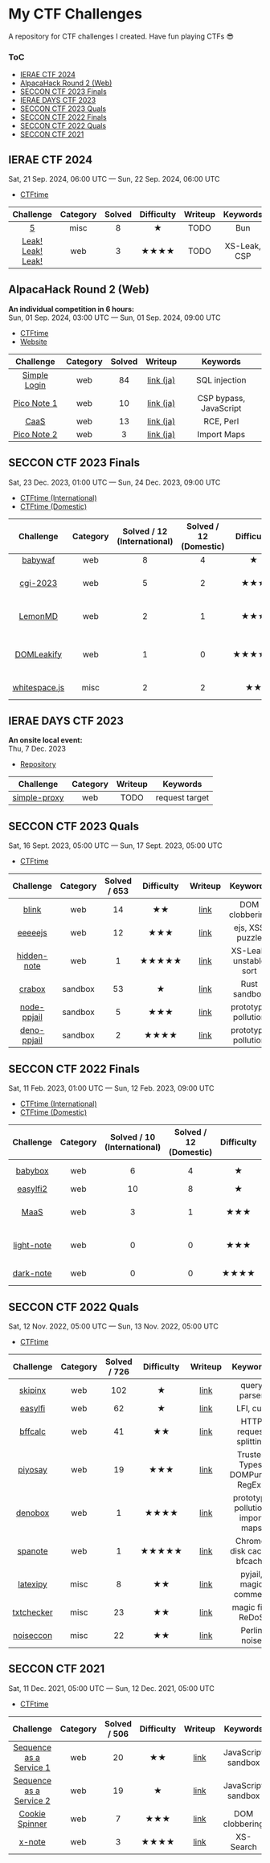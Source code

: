 # My CTF Challenges

A repository for CTF challenges I created. Have fun playing CTFs :sunglasses:

### ToC

- [IERAE CTF 2024](#ierae-ctf-2024)
- [AlpacaHack Round 2 (Web)](#alpacahack-round-2-(web))
- [SECCON CTF 2023 Finals](#seccon-ctf-2023-finals)
- [IERAE DAYS CTF 2023](#ierae-days-ctf-2023)
- [SECCON CTF 2023 Quals](#seccon-ctf-2023-quals)
- [SECCON CTF 2022 Finals](#seccon-ctf-2022-finals)
- [SECCON CTF 2022 Quals](#seccon-ctf-2022-quals)
- [SECCON CTF 2021](#seccon-ctf-2021)

## IERAE CTF 2024

Sat, 21 Sep. 2024, 06:00 UTC — Sun, 22 Sep. 2024, 06:00 UTC

- [CTFtime](https://ctftime.org/event/2441/)

|Challenge|Category|Solved|Difficulty|Writeup|Keywords|
|:-:|:-:|:-:|:-:|:-:|:-:|
|[5](challenges/202409_IERAE_CTF_2024/misc/five)|misc|8|★|TODO|Bun|
|[Leak! Leak! Leak!](challenges/202409_IERAE_CTF_2024/web/leakleakleak)|web|3|★★★★|TODO|XS-Leak, CSP|

## AlpacaHack Round 2 (Web)

**An individual competition in 6 hours:**<br>Sun, 01 Sep. 2024, 03:00 UTC — Sun, 01 Sep. 2024, 09:00 UTC

- [CTFtime](https://ctftime.org/event/2465)
- [Website](https://alpacahack.com/ctfs/round-2)

|Challenge|Category|Solved|Writeup|Keywords|
|:-:|:-:|:-:|:-:|:-:|
|[Simple Login](challenges/202409_AlpacaHack_Round_2/web/simple-login)|web|84|[link (ja)](https://blog.arkark.dev/2024/09/04/alpacahack-round-2/#Simple-Login)|SQL injection|
|[Pico Note 1](challenges/202409_AlpacaHack_Round_2/web/pico-note-1)|web|10|[link (ja)](https://blog.arkark.dev/2024/09/04/alpacahack-round-2/#Pico-Note-1)|CSP bypass, JavaScript|
|[CaaS](challenges/202409_AlpacaHack_Round_2/web/caas)|web|13|[link (ja)](https://blog.arkark.dev/2024/09/04/alpacahack-round-2/#CaaS)|RCE, Perl|
|[Pico Note 2](challenges/202409_AlpacaHack_Round_2/web/pico-note-2)|web|3|[link (ja)](https://blog.arkark.dev/2024/09/04/alpacahack-round-2/#Pico-Note-2)|Import Maps|

## SECCON CTF 2023 Finals

Sat, 23 Dec. 2023, 01:00 UTC — Sun, 24 Dec. 2023, 09:00 UTC

- [CTFtime (International)](https://ctftime.org/event/2159)
- [CTFtime (Domestic)](https://ctftime.org/event/2160)

|Challenge|Category|Solved / 12<br>(International)|Solved / 12<br>(Domestic)|Difficulty|Writeup|Keywords|
|:-:|:-:|:-:|:-:|:-:|:-:|:-:|
|[babywaf](challenges/202312_SECCON_CTF_2023_Finals/web/babywaf)|web|8|4|★|[link](https://blog.arkark.dev/2023/12/28/seccon-finals/#web-babywaf)|WAF bypass|
|[cgi-2023](challenges/202312_SECCON_CTF_2023_Finals/web/cgi-2023)|web|5|2|★★★|[link](https://blog.arkark.dev/2023/12/28/seccon-finals/#web-cgi-2023)|XS-Leak, subresource integrity|
|[LemonMD](challenges/202312_SECCON_CTF_2023_Finals/web/lemonmd)|web|2|1|★★★|[link](https://blog.arkark.dev/2023/12/28/seccon-finals/#web-LemonMD)|Fresh, Islands Architecture|
|[DOMLeakify](challenges/202312_SECCON_CTF_2023_Finals/web/domleakify)|web|1|0|★★★★★|[link](https://blog.arkark.dev/2023/12/28/seccon-finals/#web-DOMLeakify)|CSS injection on style attributes|
|[whitespace.js](challenges/202312_SECCON_CTF_2023_Finals/misc/whitespace-js)|misc|2|2|★★|[link](https://blog.arkark.dev/2023/12/28/seccon-finals/#misc-whitespace-js)|JavaScript sandbox|

## IERAE DAYS CTF 2023

**An onsite local event:**<br>Thu, 7 Dec. 2023

- [Repository](https://github.com/gmo-ierae/ierae-days-ctf-2023)

|Challenge|Category|Writeup|Keywords|
|:-:|:-:|:-:|:-:|
|[simple-proxy](challenges/202312_IERAE_DAYS_CTF_2023/web/simple-proxy)|web|TODO|request target|

## SECCON CTF 2023 Quals

Sat, 16 Sept. 2023, 05:00 UTC — Sun, 17 Sept. 2023, 05:00 UTC

- [CTFtime](https://ctftime.org/event/2003/)

|Challenge|Category|Solved / 653|Difficulty|Writeup|Keywords|
|:-:|:-:|:-:|:-:|:-:|:-:|
|[blink](challenges/202309_SECCON_CTF_2023_Quals/web/blink)|web|14|★★|[link](https://blog.arkark.dev/2023/09/21/seccon-quals/#web-blink)|DOM clobbering|
|[eeeeejs](challenges/202309_SECCON_CTF_2023_Quals/web/eeeeejs)|web|12|★★★|[link](https://blog.arkark.dev/2023/09/21/seccon-quals/#web-eeeeejs)|ejs, XSS puzzle|
|[hidden-note](challenges/202309_SECCON_CTF_2023_Quals/web/hidden-note)|web|1|★★★★★|[link](https://blog.arkark.dev/2023/09/21/seccon-quals/#web-hidden-note)|XS-Leak, unstable sort|
|[crabox](challenges/202309_SECCON_CTF_2023_Quals/sandbox/crabox)|sandbox|53|★|[link](https://blog.arkark.dev/2023/09/21/seccon-quals/#sandbox-crabox)|Rust sandbox|
|[node-ppjail](challenges/202309_SECCON_CTF_2023_Quals/sandbox/node-ppjail)|sandbox|5|★★★|[link](https://blog.arkark.dev/2023/09/21/seccon-quals/#sandbox-node-ppjail)|prototype pollution|
|[deno-ppjail](challenges/202309_SECCON_CTF_2023_Quals/sandbox/deno-ppjail)|sandbox|2|★★★★|[link](https://blog.arkark.dev/2023/09/21/seccon-quals/#sandbox-deno-ppjail)|prototype pollution|

## SECCON CTF 2022 Finals

Sat, 11 Feb. 2023, 01:00 UTC — Sun, 12 Feb. 2023, 09:00 UTC

- [CTFtime (International)](https://ctftime.org/event/1864)
- [CTFtime (Domestic)](https://ctftime.org/event/1863)

|Challenge|Category|Solved / 10<br>(International)|Solved / 12<br>(Domestic)|Difficulty|Writeup|Keywords|
|:-:|:-:|:-:|:-:|:-:|:-:|:-:|
|[babybox](challenges/202302_SECCON_CTF_2022_Finals/web/babybox)|web|6|4|★|[link](https://blog.arkark.dev/2023/02/17/seccon-finals/#web-100-babybox)|prototype pollution|
|[easylfi2](challenges/202302_SECCON_CTF_2022_Finals/web/easylfi2)|web|10|8|★|[link](https://blog.arkark.dev/2023/02/17/seccon-finals/#web-200-easylfi2)|LFI, curl|
|[MaaS](challenges/202302_SECCON_CTF_2022_Finals/web/maas)|web|3|1|★★★|[link](https://blog.arkark.dev/2023/02/17/seccon-finals/#web-300-MaaS)|newline normalization, CSP bypass|
|[light-note](challenges/202302_SECCON_CTF_2022_Finals/web/light-note)|web|0|0|★★★|[link](https://blog.arkark.dev/2023/02/17/seccon-finals/#web-300-light-note)|DOM clobbering, Sanitizer API|
|[dark-note](challenges/202302_SECCON_CTF_2022_Finals/web/dark-note)|web|0|0|★★★★|[link](https://blog.arkark.dev/2023/02/17/seccon-finals/#web-500-dark-note)|time-based oracle|

## SECCON CTF 2022 Quals

Sat, 12 Nov. 2022, 05:00 UTC — Sun, 13 Nov. 2022, 05:00 UTC

- [CTFtime](https://ctftime.org/event/1764)

|Challenge|Category|Solved / 726|Difficulty|Writeup|Keywords|
|:-:|:-:|:-:|:-:|:-:|:-:|
|[skipinx](challenges/202211_SECCON_CTF_2022_Quals/web/skipinx)|web|102|★|[link](https://blog.arkark.dev/2022/11/18/seccon-en/#web-skipinx)|query parser|
|[easylfi](challenges/202211_SECCON_CTF_2022_Quals/web/easylfi)|web|62|★|[link](https://blog.arkark.dev/2022/11/18/seccon-en/#web-easylfi)|LFI, curl|
|[bffcalc](challenges/202211_SECCON_CTF_2022_Quals/web/bffcalc)|web|41|★★|[link](https://blog.arkark.dev/2022/11/18/seccon-en/#web-bffcalc)|HTTP request splitting|
|[piyosay](challenges/202211_SECCON_CTF_2022_Quals/web/piyosay)|web|19|★★★|[link](https://blog.arkark.dev/2022/11/18/seccon-en/#web-piyosay)|Trusted Types, DOMPurify, RegExp|
|[denobox](challenges/202211_SECCON_CTF_2022_Quals/web/denobox)|web|1|★★★★|[link](https://blog.arkark.dev/2022/11/18/seccon-en/#web-denobox)|prototype pollution, import maps	|
|[spanote](challenges/202211_SECCON_CTF_2022_Quals/web/spanote)|web|1|★★★★★|[link](https://blog.arkark.dev/2022/11/18/seccon-en/#web-spanote)|Chrome, disk cache, bfcache|
|[latexipy](challenges/202211_SECCON_CTF_2022_Quals/misc/latexipy)|misc|8|★★|[link](https://blog.arkark.dev/2022/11/18/seccon-en/#misc-latexipy)|pyjail, magic comment|
|[txtchecker](challenges/202211_SECCON_CTF_2022_Quals/misc/txtchecker)|misc|23|★★|[link](https://blog.arkark.dev/2022/11/18/seccon-en/#misc-txtchecker)|magic file, ReDoS|
|[noiseccon](challenges/202211_SECCON_CTF_2022_Quals/misc/noiseccon)|misc|22|★★|[link](https://blog.arkark.dev/2022/11/18/seccon-en/#misc-noiseccon)|Perlin noise|

## SECCON CTF 2021

Sat, 11 Dec. 2021, 05:00 UTC — Sun, 12 Dec. 2021, 05:00 UTC

- [CTFtime](https://ctftime.org/event/1458)

|Challenge|Category|Solved / 506|Difficulty|Writeup|Keywords|
|:-:|:-:|:-:|:-:|:-:|:-:|
|[Sequence as a Service 1](challenges/202112_SECCON_CTF_2021/web/sequence-as-a-service-1)|web|20|★★|[link](https://blog.arkark.dev/2021/12/22/seccon/#Sequence-as-a-Service-1)|JavaScript sandbox|
|[Sequence as a Service 2](challenges/202112_SECCON_CTF_2021/web/sequence-as-a-service-2)|web|19|★|[link](https://blog.arkark.dev/2021/12/22/seccon/#Sequence-as-a-Service-2)|JavaScript sandbox|
|[Cookie Spinner](challenges/202112_SECCON_CTF_2021/web/cookie-spinner)|web|7|★★★|[link](https://blog.arkark.dev/2021/12/22/seccon/#Cookie-Spinner)|DOM clobbering|
|[x-note](challenges/202112_SECCON_CTF_2021/web/x-note)|web|3|★★★★|[link](https://blog.arkark.dev/2021/12/22/seccon/#x-note)|XS-Search|

